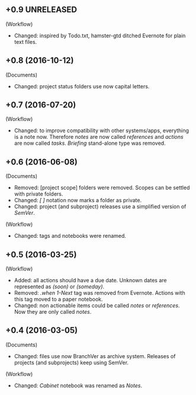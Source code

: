 ## +0.9 UNRELEASED

(Workflow)
- Changed: inspired by Todo.txt, hamster-gtd ditched Evernote for plain text files.

## +0.8 (2016-10-12)

(Documents)
- Changed: project status folders use now capital letters.

## +0.7 (2016-07-20)

(Workflow)
- Changed: to improve compatibility with other systems/apps, everything is a note now. Therefore *notes* are now called *references* and *actions* are now called *tasks*. *Briefing* stand-alone type was removed.

## +0.6 (2016-06-08)

(Documents)
- Removed: [project scope] folders were removed. Scopes can be settled with private folders.
- Changed: *[ ]* notation now marks a folder as private.
- Changed: project (and subproject) releases use a simplified version of *SemVer*.

(Workflow)
- Changed: tags and notebooks were renamed.

## +0.5 (2016-03-25)

(Workflow)
- Added: all actions should have a due date. Unknown dates are represented as *(soon)* or *(someday)*.
- Removed: *.when* *1-Next* tag was removed from Evernote. Actions with this tag moved to a paper notebook.
- Changed: non actionable items could be called *notes* or *references*. Now they are only called *notes*.

## +0.4 (2016-03-05)

(Documents)
- Changed: files use now BranchVer as archive system. Releases of projects (and subprojects) keep using SemVer.

(Workflow)
- Changed: *Cabinet* notebook was renamed as *Notes*.
